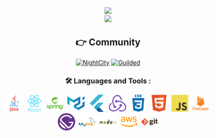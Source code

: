 <div id="header" align="center">
  <img src="https://media.giphy.com/media/M9gbBd9nbDrOTu1Mqx/giphy.gif" width="100"/>
</div>
<div align="center"> <img src="https://komarev.com/ghpvc/?username=Gascanu&label=Profile%20Views&color=0e75b6&style=flat"/><br>


<!-- ## 👋 About Me
QBCore is an organization that provides open source code for the FiveM community. We pride ourselves on always advancing the way we develop and hope to pass that knowledge on to our community! -->
<!-- 
## 📚 Documentation
https://docs.qbcore.org/ -->

## 👉 Community
[![NightCity](https://img.shields.io/badge/NightCity-%237289DA.svg?style=for-the-badge&logo=discord&logoColor=white)](https://discord.gg/ytcMerzXxu)
[![Guilded](https://img.shields.io/badge/Illusion-F4C400.svg?style=for-the-badge&logo=guilded&logoColor=white)](https://discord.gg/illusionro)
<!-- [![Twitter](https://img.shields.io/badge/Twitter-%231DA1F2.svg?style=for-the-badge&logo=Twitter&logoColor=white)](https://twitter.com/qbcoreframework)
[![Facebook](https://img.shields.io/badge/Facebook-%231877F2.svg?style=for-the-badge&logo=Facebook&logoColor=white)](https://www.facebook.com/groups/568926937910479)
[![Twitch](https://img.shields.io/badge/Twitch-%239146FF.svg?style=for-the-badge&logo=Twitch&logoColor=white)](https://www.twitch.tv/kakarotqb)
[![YouTube](https://img.shields.io/badge/YouTube-%23FF0000.svg?style=for-the-badge&logo=YouTube&logoColor=white)](https://www.youtube.com/c/QBCoreFramework)
[![Reddit](https://img.shields.io/badge/Reddit-FF4500?style=for-the-badge&logo=reddit&logoColor=white)](https://www.reddit.com/r/qbcore/)
[![Reddit](https://img.shields.io/badge/Reddit-FF4500?style=for-the-badge&logo=reddit&logoColor=white)](https://www.reddit.com/r/qbrcore/)
[![Ko-Fi](https://img.shields.io/badge/Ko--fi-F16061?style=for-the-badge&logo=ko-fi&logoColor=white)](https://ko-fi.com/kakarot)
 -->
<!-- ## 👨‍💻 
<p align="center">
 <a href=https://ko-fi.com/kakarot><img width="420" src=https://github-readme-stats.vercel.app/api?username=GhzGarage&count_private=true&show_icons=true&title_color=dc143c&text_color=ffffff&icon_color=dc143c&hide_border=true&bg_color=282a36&layout=compact&hide_title=false&hide_rank=false><a>
</p>
 -->
  
  ### :hammer_and_wrench: Languages and Tools :
  <div>
  <img src="https://github.com/devicons/devicon/blob/master/icons/java/java-original-wordmark.svg" title="Java" alt="Java" width="40" height="40"/>&nbsp;
  <img src="https://github.com/devicons/devicon/blob/master/icons/react/react-original-wordmark.svg" title="React" alt="React" width="40" height="40"/>&nbsp;
  <img src="https://github.com/devicons/devicon/blob/master/icons/spring/spring-original-wordmark.svg" title="Spring" alt="Spring" width="40" height="40"/>&nbsp;
  <img src="https://github.com/devicons/devicon/blob/master/icons/materialui/materialui-original.svg" title="Material UI" alt="Material UI" width="40" height="40"/>&nbsp;
  <img src="https://github.com/devicons/devicon/blob/master/icons/flutter/flutter-original.svg" title="Flutter" alt="Flutter" width="40" height="40"/>&nbsp;
  <img src="https://github.com/devicons/devicon/blob/master/icons/redux/redux-original.svg" title="Redux" alt="Redux " width="40" height="40"/>&nbsp;
  <img src="https://github.com/devicons/devicon/blob/master/icons/css3/css3-plain-wordmark.svg"  title="CSS3" alt="CSS" width="40" height="40"/>&nbsp;
  <img src="https://github.com/devicons/devicon/blob/master/icons/html5/html5-original.svg" title="HTML5" alt="HTML" width="40" height="40"/>&nbsp;
  <img src="https://github.com/devicons/devicon/blob/master/icons/javascript/javascript-original.svg" title="JavaScript" alt="JavaScript" width="40" height="40"/>&nbsp;
  <img src="https://github.com/devicons/devicon/blob/master/icons/firebase/firebase-plain-wordmark.svg" title="Firebase" alt="Firebase" width="40" height="40"/>&nbsp;
  <img src="https://github.com/devicons/devicon/blob/master/icons/gatsby/gatsby-original.svg" title="Gatsby"  alt="Gatsby" width="40" height="40"/>&nbsp;
  <img src="https://github.com/devicons/devicon/blob/master/icons/mysql/mysql-original-wordmark.svg" title="MySQL"  alt="MySQL" width="40" height="40"/>&nbsp;
  <img src="https://github.com/devicons/devicon/blob/master/icons/nodejs/nodejs-original-wordmark.svg" title="NodeJS" alt="NodeJS" width="40" height="40"/>&nbsp;
  <img src="https://github.com/devicons/devicon/blob/master/icons/amazonwebservices/amazonwebservices-plain-wordmark.svg" title="AWS" alt="AWS" width="40" height="40"/>&nbsp;
  <img src="https://github.com/devicons/devicon/blob/master/icons/git/git-original-wordmark.svg" title="Git" **alt="Git" width="40" height="40"/>
</div>
  
